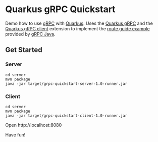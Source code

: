 # Quarkus gRPC Quickstart

Demo how to use [gRPC](https://grpc.io/) with [Quarkus](https://quarkus.io). Uses the [Quarkus gRPC](https://github.com/hpehl/quarkus-grpc-extension) and the [Quarkus gRPC client](https://github.com/hpehl/quarkus-grpc-extension) extension to implement the [route guide example](https://github.com/grpc/grpc-java/tree/v1.18.0/examples#grpc-examples) provided by [gRPC Java](https://github.com/grpc/grpc-java).

## Get Started

### Server

```
cd server
mvn package
java -jar target/grpc-quickstart-server-1.0-runner.jar  
```

### Client

```
cd server
mvn package
java -jar target/grpc-quickstart-client-1.0-runner.jar  
```

Open http://localhost:8080

Have fun!